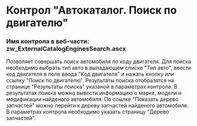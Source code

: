 ﻿---
description: 2.4.9.1
---
# Контрол "Автокаталог. Поиск по двигателю"
### Имя контрола в веб-части: zw_ExternalCatalogEnginesSearch.ascx
Позволяет совершать поиск автомобиля по коду двигателя. 
Для поиска необходимо выбрать тип авто в выпадающем списке "Тип авто", ввести код двигателя в поле ввода "Код двигателя" и нажать кнопку или ссылку "Поиск по двигателю".
Результаты поиска отобразятся на странице "Результаты поиска" указаной в параметрах контрола.
В результатах поиска можно вывести информацию о марке, модели и модификации найденого автомобиля.
По ссылке "Показать дерево запчастей" можно перейти к дереву запчастей найденого автомобиля. В параметрах контрола необходимо указать страницу "Дерево запчастей".
